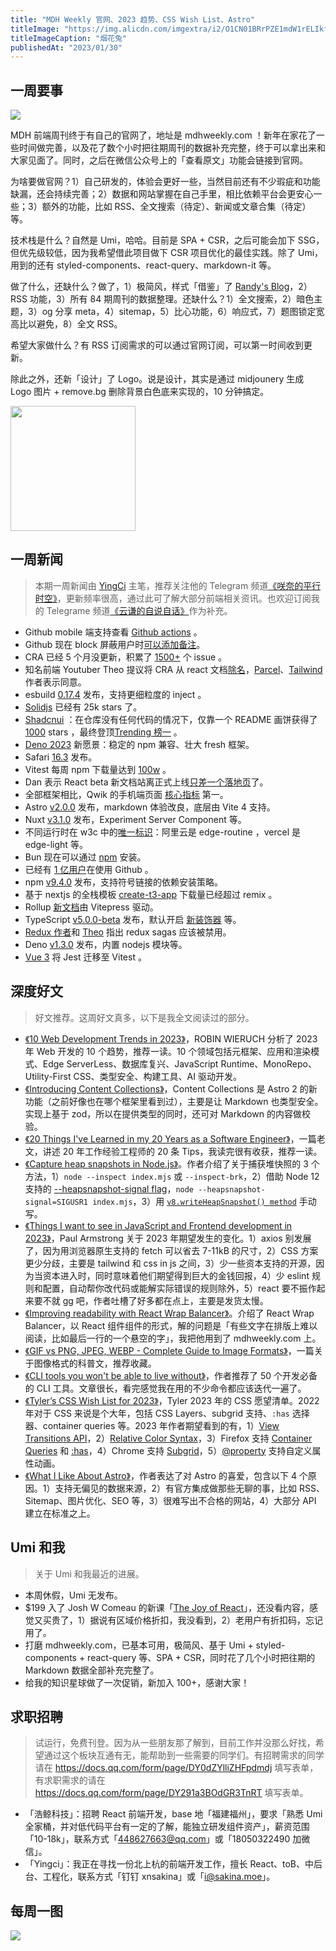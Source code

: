 ```yaml
---
title: "MDH Weekly 官网、2023 趋势、CSS Wish List、Astro"
titleImage: "https://img.alicdn.com/imgextra/i2/O1CN01BRrPZE1mdW1rELIkf_!!6000000004977-2-tps-1536-1024.png_1200x1200.jpg"
titleImageCaption: "烟花兔"
publishedAt: "2023/01/30"
---
```


## 一周要事

![](https://img.alicdn.com/imgextra/i2/O1CN01SbWUv61JsW93lDr8w_!!6000000001084-2-tps-1990-1274.png_1200x1200.jpg)

MDH 前端周刊终于有自己的官网了，地址是 mdhweekly.com ！新年在家花了一些时间做完善，以及花了数个小时把往期周刊的数据补充完整，终于可以拿出来和大家见面了。同时，之后在微信公众号上的「查看原文」功能会链接到官网。

为啥要做官网？1）自己研发的，体验会更好一些，当然目前还有不少瑕疵和功能缺漏，还会持续完善；2）数据和网站掌握在自己手里，相比依赖平台会更安心一些；3）额外的功能，比如 RSS、全文搜索（待定）、新闻或文章合集（待定）等。

技术栈是什么？自然是 Umi，哈哈。目前是 SPA + CSR，之后可能会加下 SSG，但优先级较低，因为我希望借此项目做下 CSR 项目优化的最佳实践。除了 Umi，用到的还有 styled-components、react-query、markdown-it 等。

做了什么，还缺什么？做了，1）极简风，样式「借鉴」了 [Randy's Blog](https://lutaonan.com/blog/)，2）RSS 功能，3）所有 84 期周刊的数据整理。还缺什么？1）全文搜索，2）暗色主题，3）og 分享 meta，4）sitemap，5）比心功能，6）响应式，7）题图锁定宽高比以避免，8）全文 RSS。

希望大家做什么？有 RSS 订阅需求的可以通过官网订阅，可以第一时间收到更新。

除此之外，还新「设计」了 Logo。说是设计，其实是通过 midjounery 生成 Logo 图片 + remove.bg 删除背景白色底来实现的，10 分钟搞定。

<img src="https://img.alicdn.com/imgextra/i2/O1CN01CJvYj21hotnIOEO31_!!6000000004325-2-tps-500-500.png_200x200.jpg" width="200" height="200" />

## 一周新闻
> 本期一周新闻由 [YingCi](https://github.com/fz6m) 主笔，推荐关注他的 Telegram 频道[《咲奈的平行时空》](https://t.me/SakinaSpace)，更新频率很高，通过此可了解大部分前端相关资讯。也欢迎订阅我的 Telegrame 频道[《云谦的自说自话》](https://t.me/yqtalk)作为补充。

- Github mobile 端支持查看 [Github actions](https://github.blog/2023-01-20-bringing-github-actions-to-github-mobile/) 。
- Github 现在 block 屏蔽用户时[可以添加备注](https://github.blog/changelog/2023-01-20-add-notes-when-blocking-users/)。
- CRA 已经 5 个月没更新，积累了 [1500+](https://github.com/facebook/create-react-app/issues) 个 issue 。
- 知名前端 Youtuber Theo 提议将 CRA 从 react 文档[除名](https://github.com/reactjs/reactjs.org/pull/5487)，[Parcel](https://github.com/reactjs/reactjs.org/pull/5487#issuecomment-1399360209)、[Tailwind](https://twitter.com/adamwathan/status/1616938902966640641) 作者表示同意。
- esbuild [0.17.4](https://github.com/evanw/esbuild/releases/tag/v0.17.4) 发布，支持更细粒度的 inject 。
- [Solidjs](https://github.com/solidjs/solid) 已经有 25k stars 了。
- [Shadcnui](https://github.com/shadcn/ui) ：在仓库没有任何代码的情况下，仅靠一个 README 画饼获得了 [1000](https://archive.ph/oaS9S) stars ，最终登顶[Trending 榜一](https://twitter.com/shadcn/status/1618586155032903681) 。
- [Deno 2023](https://deno.com/blog/deno-in-2022) 新愿景：稳定的 npm 兼容、壮大 fresh 框架。
- Safari [16.3](https://webkit.org/blog/13691/webkit-features-in-safari-16-3/) 发布。
- Vitest 每周 npm 下载量达到 [100w](https://twitter.com/sheremet_va/status/1617636737328775170) 。
- Dan 表示 React beta 新文档站离正式上线[只差一个落地页](https://twitter.com/dan_abramov/status/1617858054908973056)了。
- 全部框架相比，Qwik 的手机端页面 [核心指标](https://datastudio.google.com/u/0/reporting/55bc8fad-44c2-4280-aa0b-5f3f0cd3d2be/page/M6ZPC?params=%7B%22df44%22:%22include%25EE%2580%25800%25EE%2580%2580IN%25EE%2580%2580ALL%25EE%2580%2580WordPress%25EE%2580%2580Wix%25EE%2580%2580AngularJS%25EE%2580%2580Angular%25EE%2580%2580Next.js%25EE%2580%2580Nuxt.js%25EE%2580%2580SvelteKit%25EE%2580%2580Remix%25EE%2580%2580Qwik%22%7D) 第一。
- Astro [v2.0.0](https://astro.build/blog/astro-2/) 发布，markdown 体验改良，底层由 Vite 4 支持。
- Nuxt [v3.1.0](https://github.com/nuxt/nuxt/releases/v3.1.0) 发布，Experiment Server Component 等。
- 不同运行时在 w3c 中的[唯一标识](https://runtime-keys.proposal.wintercg.org/)：阿里云是 edge-routine ，vercel 是 edge-light 等。
- Bun 现在可以通过 [npm](https://www.npmjs.com/package/bun) 安装。
- 已经有 [1 亿用户](https://github.blog/2023-01-25-100-million-developers-and-counting/)在使用 Github 。
- npm [v9.4.0](https://github.com/npm/cli/releases/tag/v9.4.0) 发布，支持符号链接的依赖安装策略。
- 基于 nextjs 的全栈模板 [create-t3-app](https://twitter.com/t3dotgg/status/1618417228034232324) 下载量已经超过 remix 。
- Rollup [新文档](https://rollupjs.org/)由 Vitepress 驱动。
- TypeScript [v5.0.0-beta](https://devblogs.microsoft.com/typescript/announcing-typescript-5-0-beta/) 发布，默认开启 [新装饰器](https://github.com/tc39/proposal-decorators) 等。
- [Redux 作者](https://twitter.com/acemarke/status/1618630292520177668)和 [Theo](https://twitter.com/t3dotgg/status/1618465858275381249) 指出 redux sagas 应该被禁用。
- Deno [v1.3.0](https://deno.com/blog/v1.30) 发布，内置 nodejs 模块等。
- [Vue 3](https://github.com/vuejs/core) 将 Jest 迁移至 Vitest 。

## 深度好文
> 好文推荐。这周好文真多，以下是我全文阅读过的部分。

- [《10 Web Development Trends in 2023》](https://www.robinwieruch.de/web-development-trends/)，ROBIN WIERUCH 分析了 2023 年 Web 开发的 10 个趋势，推荐一读。10 个领域包括元框架、应用和渲染模式、Edge ServerLess、数据库复兴、JavaScript Runtime、MonoRepo、Utility-First CSS、类型安全、构建工具、AI 驱动开发。
- [《Introducing Content Collections》](https://astro.build/blog/introducing-content-collections/)，Content Collections 是 Astro 2 的新功能（之前好像也在哪个框架里看到过），主要是让 Markdown 也类型安全。实现上基于 zod，所以在提供类型的同时，还可对 Markdown 的内容做校验。
- [《20 Things I've Learned in my 20 Years as a Software Engineer》](https://www.simplethread.com/20-things-ive-learned-in-my-20-years-as-a-software-engineer/)，一篇老文，讲述 20 年工作经验工程师的 20 条 Tips，我读完很有收获，推荐一读。
- [《Capture heap snapshots in Node.js》](https://pawelgrzybek.com/capture-heap-snapshots-in-node-js/)。作者介绍了关于捕获堆快照的 3 个方法，1）`node --inspect index.mjs` 或 `--inspect-brk`，2）借助 Node 12 支持的 [--heapsnapshot-signal flag](https://nodejs.org/api/cli.html#--heapsnapshot-signalsignal)，`node --heapsnapshot-signal=SIGUSR1 index.mjs`，3）用 [`v8.writeHeapSnapshot() method`](https://nodejs.org/api/v8.html#v8writeheapsnapshotfilenameoptions) 手动写。
- [《Things I want to see in JavaScript and Frontend development in 2023》](https://paularmstrong.dev/blog/2023/01/20/javascript-and-frontend-things-to-see-in-2023/)，Paul Armstrong 关于 2023 年期望发生的变化。1）axios 别发展了，因为用浏览器原生支持的 fetch 可以省去 7-11kB 的尺寸，2）CSS 方案更少分歧，主要是 tailwind 和 css in js 之间，3）少一些资本支持的开源，因为当资本进入时，同时意味着他们期望得到巨大的金钱回报，4）少 eslint 规则和配置，自动帮你改代码或能解实际错误的规则除外，5）react 要不振作起来要不就 gg 吧，作者吐槽了好多都在点上，主要是发货太慢。
- [《Improving readability with React Wrap Balancer》](https://vercel.com/blog/react-wrap-balancer)。介绍了 React Wrap Balancer，以 React 组件组件的形式，解的问题是「有些文字在排版上难以阅读，比如最后一行的一个悬空的字」，我把他用到了 mdhweekly.com 上。
- [《GIF vs PNG, JPEG, WEBP - Complete Guide to Image Formats》](https://www.svgator.com/blog/gif-vs-png-jpeg-webp-image-formats-guide/)，一篇关于图像格式的科普文，推荐收藏。
- [《CLI tools you won't be able to live without》](https://dev.to/lissy93/cli-tools-you-cant-live-without-57f6)，作者推荐了 50 个开发必备的 CLI 工具。文章很长，看完感觉我在用的不少命令都应该迭代一遍了。
- [《Tyler’s CSS Wish List for 2023》](https://cloudfour.com/thinks/tylers-css-wish-list-for-2023/)，Tyler 2023 年的 CSS 愿望清单。2022 年对于 CSS 来说是个大年，包括 CSS Layers、subgrid 支持、`:has` 选择器、container queries 等。2023 年作者期望看到的有，1）[View Transitions API](https://developer.chrome.com/docs/web-platform/view-transitions/)，2）[Relative Color Syntax](https://www.w3.org/TR/css-color-5/#relative-colors)，3）Firefox 支持 [Container Queries](https://caniuse.com/css-container-queries) 和 [:has](http://developer.mozilla.org/en-US/docs/Web/CSS/:has)，4）Chrome 支持 [Subgrid](https://chromestatus.com/feature/5663795354533888)，5）[@property](https://developer.mozilla.org/en-US/docs/Web/CSS/@property) 支持自定义属性动画。
- [《What I Like About Astro》](https://www.macarthur.me/posts/what-i-like-about-astro)，作者表达了对 Astro 的喜爱，包含以下 4 个原因。1）支持无偏见的数据来源，2）有官方集成做那些无聊的事，比如 RSS、Sitemap、图片优化、SEO 等，3）很难写出不合格的网站，4）大部分 API 建立在标准之上。

## Umi 和我
> 关于 Umi 和我最近的进展。

- 本周休假，Umi 无发布。
- $199 入了 Josh W Comeau 的新课「[The Joy of React](https://www.joyofreact.com/)」，还没看内容，感觉又买贵了，1）据说有区域价格折扣，我没看到，2）老用户有折扣码，忘记用了。
- 打磨 mdhweekly.com，已基本可用，极简风、基于 Umi + styled-components + react-query 等、SPA + CSR，同时花了几个小时把往期的 Markdown 数据全部补充完整了。
- 给我的知识星球做了一次促销，新加入 100+，感谢大家！

## 求职招聘
> 试运行，免费刊登。因为从一些朋友那了解到，目前工作并没那么好找，希望通过这个板块互通有无，能帮助到一些需要的同学们。有招聘需求的同学请在 https://docs.qq.com/form/page/DY0dZYlliZHFpdmdj 填写表单，有求职需求的请在 https://docs.qq.com/form/page/DY291a3BOdGR3TnRT 填写表单。

- 「浩鲸科技」：招聘 React 前端开发，base 地「福建福州」，要求「熟悉 Umi 全家桶，并对低代码平台有一定的了解，能独立研发组件资产」，薪资范围「10-18k」，联系方式「448627663@qq.com」或「18050322490 加微信」。
- 「Yingci」：我正在寻找一份北上杭的前端开发工作，擅长 React、toB、中后台、工程化，联系方式「钉钉 xnsakina」或「i@sakina.moe」。

## 每周一图

![](https://img.alicdn.com/imgextra/i4/O1CN01PIm0dR1rVL2BV5PxE_!!6000000005636-0-tps-1179-843.jpg)
